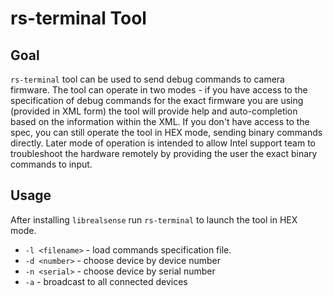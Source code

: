 # rs-terminal Tool

## Goal

`rs-terminal` tool can be used to send debug commands to camera firmware. The tool can operate in two modes - if you have access to the specification of debug commands for the exact firmware you are using \(provided in XML form\) the tool will provide help and auto-completion based on the information within the XML. If you don't have access to the spec, you can still operate the tool in HEX mode, sending binary commands directly. Later mode of operation is intended to allow Intel support team to troubleshoot the hardware remotely by providing the user the exact binary commands to input.

## Usage

After installing `librealsense` run `rs-terminal` to launch the tool in HEX mode.

* `-l <filename>` - load commands specification file.
* `-d <number>` - choose device by device number
* `-n <serial>` - choose device by serial number
* `-a` - broadcast to all connected devices

